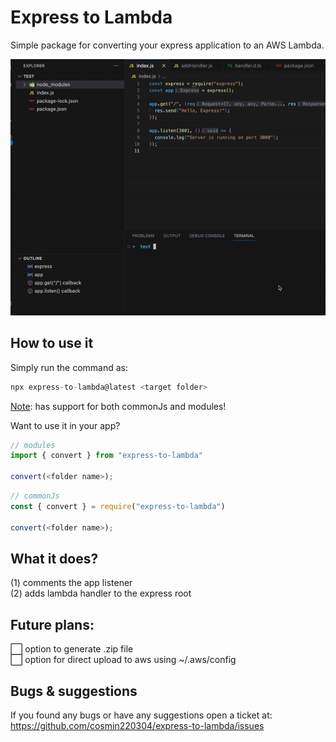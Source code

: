 # Express to Lambda

Simple package for converting your express application to an AWS Lambda.

![](https://github.com/cosmin220304/express-to-lambda/blob/main/demo.gif?raw=true)

## How to use it

Simply run the command as:

```js
npx express-to-lambda@latest <target folder>
```

<ins>Note</ins>: has support for both commonJs and modules!

Want to use it in your app?

```js
// modules
import { convert } from "express-to-lambda"

convert(<folder name>);
```

```js
// commonJs
const { convert } = require("express-to-lambda")

convert(<folder name>);
```

## What it does?

(1) comments the app listener  
(2) adds lambda handler to the express root

## Future plans:

⬜️ option to generate .zip file  
⬜️ option for direct upload to aws using ~/.aws/config

## Bugs & suggestions

If you found any bugs or have any suggestions open a ticket at:
https://github.com/cosmin220304/express-to-lambda/issues
